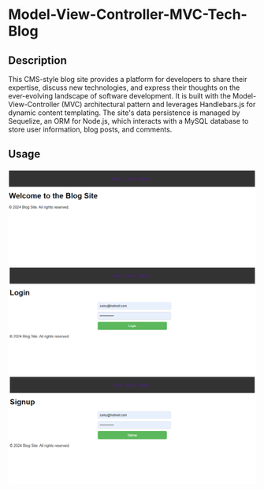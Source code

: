 # Model-View-Controller-MVC-Tech-Blog

## Description 
This CMS-style blog site provides a platform for developers to share their expertise, discuss new technologies, and express their thoughts on the ever-evolving landscape of software development. It is built with the Model-View-Controller (MVC) architectural pattern and leverages Handlebars.js for dynamic content templating. The site's data persistence is managed by Sequelize, an ORM for Node.js, which interacts with a MySQL database to store user information, blog posts, and comments.

## Usage
![Alt text](<Assets/Screenshot 2024-01-23 171437.png>)
![Alt text](<Assets/Screenshot 2024-01-23 171443.png>)
![Alt text](<Assets/Screenshot 2024-01-23 171450.png>)
